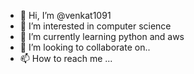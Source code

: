 - 👋 Hi, I’m @venkat1091
- 👀 I’m interested in computer science
- 🌱 I’m currently learning python and aws
- 💞️ I’m looking to collaborate on..
- 📫 How to reach me ...

<!---
venkat1091/venkat1091 is a ✨ special ✨ repository because its `README.md` (this file) appears on your GitHub profile.
You can click the Preview link to take a look at your changes.
--->
